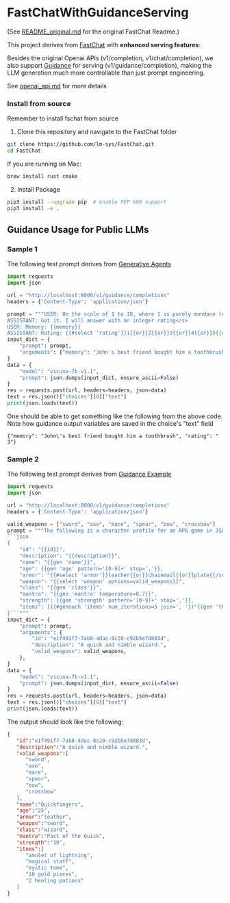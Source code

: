 # FastChatWithGuidanceServing

(See [README_original.md](README_original.md) for the original FastChat Readme.)

This project derives from [FastChat](https://github.com/lm-sys/FastChat) with **enhanced serving features**:

Besides the original Openai APIs (v1/completion, v1/chat/completion), we also support [Guidance](https://github.com/microsoft/guidance) for serving (v1/guidance/completion), making the LLM generation much more controllable than just prompt engineering.

See [openai_api.md](docs/openai_api.md) for more details

### Install from source

Remember to install fschat from source

1. Clone this repository and navigate to the FastChat folder
```bash
git clone https://github.com/lm-sys/FastChat.git
cd FastChat
```

If you are running on Mac:
```bash
brew install rust cmake
```

2. Install Package
```bash
pip3 install --upgrade pip  # enable PEP 660 support
pip3 install -e .
```

## Guidance Usage for Public LLMs

### Sample 1

The following test prompt derives from [Generative Agents](https://arxiv.org/pdf/2304.03442.pdf)

```python
import requests
import json

url = "http://localhost:8000/v1/guidance/completions"
headers = {'Content-Type': 'application/json'}

prompt = """USER: On the scale of 1 to 10, where 1 is purely mundane (e.g., brushing teeth, making bed) and 10 is extremely poignant (e.g., a break up, college acceptance), rate the likely poignancy of the following pieces of memory
ASSISTANT: Got it. I will answer with an integer rating</s>
USER: Memory: {{memory}}
ASSISTANT: Rating: {{#select 'rating'}}1{{or}}2{{or}}3{{or}}4{{or}}5{{or}}6{{or}}7{{or}}8{{or}}9{{or}}10{{/select}}"""
input_dict = {
    "prompt": prompt,
    "arguments": {"memory": "John's best friend bought him a toothbrush"}
}
data = {
    "model": "vicuna-7b-v1.1",
    "prompt": json.dumps(input_dict, ensure_ascii=False)
}
res = requests.post(url, headers=headers, json=data)
text = res.json()["choices"][0]["text"]
print(json.loads(text))
```

One should be able to get something like the following from the above code. Note how guidance output variables are saved in the choice's "text" field

```{"memory": "John\'s best friend bought him a toothbrush", "rating": " 3"}```

### Sample 2

The following test prompt derives from [Guidance Example](https://github.com/microsoft/guidance#guidance-acceleration-notebook)

```python
import requests
import json

url = "http://localhost:8000/v1/guidance/completions"
headers = {'Content-Type': 'application/json'}

valid_weapons = ["sword", "axe", "mace", "spear", "bow", "crossbow"]
prompt = """The following is a character profile for an RPG game in JSON format.
```json
{
    "id": "{{id}}",
    "description": "{{description}}",
    "name": "{{gen 'name'}}",
    "age": {{gen 'age' pattern='[0-9]+' stop=','}},
    "armor": "{{#select 'armor'}}leather{{or}}chainmail{{or}}plate{{/select}}",
    "weapon": "{{select 'weapon' options=valid_weapons}}",
    "class": "{{gen 'class'}}",
    "mantra": "{{gen 'mantra' temperature=0.7}}",
    "strength": {{gen 'strength' pattern='[0-9]+' stop=','}},
    "items": [{{#geneach 'items' num_iterations=5 join=', '}}"{{gen 'this' temperature=0.7}}"{{/geneach}}]
}```"""
input_dict = {
    "prompt": prompt,
    "arguments": {
        "id": "e1f491f7-7ab8-4dac-8c20-c92b5e7d883d",
        "description": "A quick and nimble wizard.",
        "valid_weapons": valid_weapons,
    },
}
data = {
    "model": "vicuna-7b-v1.1",
    "prompt": json.dumps(input_dict, ensure_ascii=False)
}
res = requests.post(url, headers=headers, json=data)
text = res.json()["choices"][0]["text"]
print(json.loads(text))
```

The output should look like the following:

```json
{
   "id":"e1f491f7-7ab8-4dac-8c20-c92b5e7d883d",
   "description":"A quick and nimble wizard.",
   "valid_weapons":[
      "sword",
      "axe",
      "mace",
      "spear",
      "bow",
      "crossbow"
   ],
   "name":"Quickfingers",
   "age":"25",
   "armor":"leather",
   "weapon":"sword",
   "class":"wizard",
   "mantra":"Pact of the Quick",
   "strength":"10",
   "items":[
      "amulet of lightning",
      "magical staff",
      "mystic tome",
      "10 gold pieces",
      "2 healing potions"
   ]
}
```